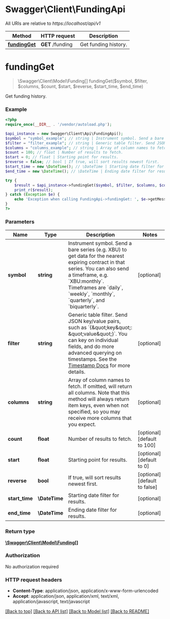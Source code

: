# Swagger\Client\FundingApi

All URIs are relative to *https://localhost/api/v1*

Method | HTTP request | Description
------------- | ------------- | -------------
[**fundingGet**](FundingApi.md#fundingGet) | **GET** /funding | Get funding history.


# **fundingGet**
> \Swagger\Client\Model\Funding[] fundingGet($symbol, $filter, $columns, $count, $start, $reverse, $start_time, $end_time)

Get funding history.

### Example
```php
<?php
require_once(__DIR__ . '/vendor/autoload.php');

$api_instance = new Swagger\Client\Api\FundingApi();
$symbol = "symbol_example"; // string | Instrument symbol. Send a bare series (e.g. XBU) to get data for the nearest expiring contract in that series.  You can also send a timeframe, e.g. `XBU:monthly`. Timeframes are `daily`, `weekly`, `monthly`, `quarterly`, and `biquarterly`.
$filter = "filter_example"; // string | Generic table filter. Send JSON key/value pairs, such as `{\"key\": \"value\"}`. You can key on individual fields, and do more advanced querying on timestamps. See the [Timestamp Docs](https://www.bitmex.com/app/restAPI#timestamp-filters) for more details.
$columns = "columns_example"; // string | Array of column names to fetch. If omitted, will return all columns.  Note that this method will always return item keys, even when not specified, so you may receive more columns that you expect.
$count = 100; // float | Number of results to fetch.
$start = 0; // float | Starting point for results.
$reverse = false; // bool | If true, will sort results newest first.
$start_time = new \DateTime(); // \DateTime | Starting date filter for results.
$end_time = new \DateTime(); // \DateTime | Ending date filter for results.

try {
    $result = $api_instance->fundingGet($symbol, $filter, $columns, $count, $start, $reverse, $start_time, $end_time);
    print_r($result);
} catch (Exception $e) {
    echo 'Exception when calling FundingApi->fundingGet: ', $e->getMessage(), PHP_EOL;
}
?>
```

### Parameters

Name | Type | Description  | Notes
------------- | ------------- | ------------- | -------------
 **symbol** | **string**| Instrument symbol. Send a bare series (e.g. XBU) to get data for the nearest expiring contract in that series.  You can also send a timeframe, e.g. &#x60;XBU:monthly&#x60;. Timeframes are &#x60;daily&#x60;, &#x60;weekly&#x60;, &#x60;monthly&#x60;, &#x60;quarterly&#x60;, and &#x60;biquarterly&#x60;. | [optional]
 **filter** | **string**| Generic table filter. Send JSON key/value pairs, such as &#x60;{\&quot;key\&quot;: \&quot;value\&quot;}&#x60;. You can key on individual fields, and do more advanced querying on timestamps. See the [Timestamp Docs](https://www.bitmex.com/app/restAPI#timestamp-filters) for more details. | [optional]
 **columns** | **string**| Array of column names to fetch. If omitted, will return all columns.  Note that this method will always return item keys, even when not specified, so you may receive more columns that you expect. | [optional]
 **count** | **float**| Number of results to fetch. | [optional] [default to 100]
 **start** | **float**| Starting point for results. | [optional] [default to 0]
 **reverse** | **bool**| If true, will sort results newest first. | [optional] [default to false]
 **start_time** | **\DateTime**| Starting date filter for results. | [optional]
 **end_time** | **\DateTime**| Ending date filter for results. | [optional]

### Return type

[**\Swagger\Client\Model\Funding[]**](../Model/Funding.md)

### Authorization

No authorization required

### HTTP request headers

 - **Content-Type**: application/json, application/x-www-form-urlencoded
 - **Accept**: application/json, application/xml, text/xml, application/javascript, text/javascript

[[Back to top]](#) [[Back to API list]](../../README.md#documentation-for-api-endpoints) [[Back to Model list]](../../README.md#documentation-for-models) [[Back to README]](../../README.md)

